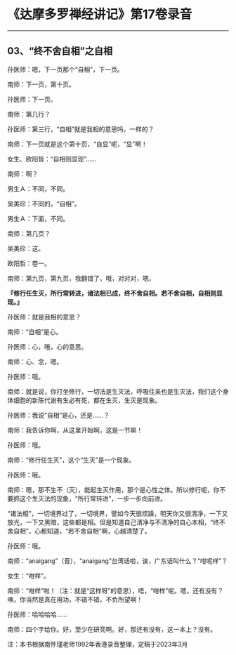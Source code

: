 # 《达摩多罗禅经讲记》第17卷录音

------

## 03、“终不舍自相”之自相

孙医师：嗯，下一页那个“自相”，下一页。

南师：下一页，第十页。

孙医师：下一页。

南师：第几行？

孙医师：第三行，“自相”就是我相的意思吗，一样的？

南师：下一页就是这个第十页，“自显”呢，“显”啊！

女生、欧阳哲：“自相则显现”……

南师：啊？

男生Ａ：不同，不同。

吴美珍：不同的，“自相”。

男生Ａ：下面，不同。

南师：第几页？

吴美珍：这。

欧阳哲：卷一。

南师：第九页，第九页，我翻错了，哦，对对对，嗯。

**『修行任生灭，所行常转进，诸法相已成，终不舍自相。若不舍自相，自相则显现。』**

孙医师：就是我相的意思？

南师：“自相”是心。

孙医师：心，哦，心的意思。

南师：心、念，嗯。

孙医师：哦。

南师：就是说，你打坐修行，一切法是生灭法，呼吸往来也是生灭法，我们这个身体细胞的新陈代谢有生必有死，都在生灭，生灭是现象。

孙医师：我说“自相”是心，还是……？

南师：我告诉你啊，从这里开始啊，这是一节嘛！

孙医师：哦。

南师：“修行任生灭”，这个“生灭”是一个现象。

孙医师：哦。

南师：嗯，那不生不（灭），能起生灭作用，那个是心性之体。所以修行呢，你不要抓这个生灭法的现象，“所行常转进”，一步一步向前进。

“诸法相”，一切境界过了，一切境界，譬如今天很烦躁，明天你又很清净，一下又放光，一下又黑暗，这些都是相。但是知道自己清净与不清净的自心本相，“终不舍自相”，心都知道，“若不舍自相”啊，心越清楚了。

孙医师：哦。

南师：“anaigang”（音），“anaigang”台湾话啦，诶，广东话叫什么？“咁呢样”？

女生：“咁样”。

南师：“咁样”啦！（注：就是“这样呀”的意思），唔，“咁样”呢。嗯，还有没有？咦，你当然是真在用功，不错不错，不负所望啊！

孙医师：哈哈哈哈……

南师：四个字给你。好，至少在研究啊。好，那还有没有，这一本上？没有。

注：本书根据南怀瑾老师1992年香港录音整理，定稿于2023年3月

